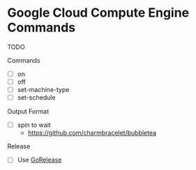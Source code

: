 # Google Cloud Compute Engine Commands

TODO

Commands

- [ ] on
- [ ] off
- [ ] set-machine-type
- [ ] set-schedule

Output Format

- [ ] spin to wait
  - <https://github.com/charmbracelet/bubbletea>

Release

- [ ] Use [GoRelease](https://goreleaser.com/)
